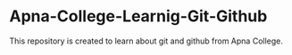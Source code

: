 # Apna-College-Learnig-Git-Github
This repository is created to learn about git and github from Apna College.
